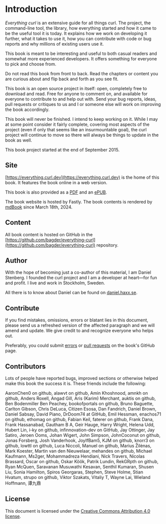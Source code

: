 # Introduction

*Everything curl* is an extensive guide for all things curl. The project, the
command-line tool, the library, how everything started and how it came to be
the useful tool it is today. It explains how we work on developing it further,
what it takes to use it, how you can contribute with code or bug reports and
why millions of existing users use it.

This book is meant to be interesting and useful to both casual readers and
somewhat more experienced developers. It offers something for everyone to pick
and choose from. 

Do not read this book from front to back. Read the chapters or content you are
curious about and flip back and forth as you see fit.

This book is an open source project in itself: open, completely free to
download and read. Free for anyone to comment on, and available for everyone
to contribute to and help out with. Send your bug reports, ideas, pull
requests or critiques to us and I or someone else will work on improving the
book accordingly.

This book will never be finished. I intend to keep working on it. While I may
at some point consider it fairly complete, covering most aspects of the
project (even if only that seems like an insurmountable goal), the curl
project will continue to move so there will always be things to update in the
book as well.

This book project started at the end of September 2015.

## Site

[https://everything.curl.dev](https://everything.curl.dev) is the home of this
book. It features the book online in a web version.

This book is also provided as a [PDF](https://daniel.haxx.se/everything-curl/everything-curl.pdf) and an [ePUB](https://daniel.haxx.se/everything-curl/everything-curl.epub).

The book website is hosted by Fastly. The book contents is rendered by
[mdBook](https://github.com/rust-lang/mdBook) since March 18th, 2024.

## Content

All book content is hosted on GitHub in the
[https://github.com/bagder/everything-curl](https://github.com/bagder/everything-curl)
repository.

## Author

With the hope of becoming just a co-author of this material, I am Daniel
Stenberg. I founded the curl project and I am a developer at heart—for fun and
profit. I live and work in Stockholm, Sweden.

All there is to know about Daniel can be found on [daniel.haxx.se](https://daniel.haxx.se/).

## Contribute

If you find mistakes, omissions, errors or blatant lies in this document,
please send us a refreshed version of the affected paragraph and we will amend
and update. We give credit to and recognize everyone who helps out.

Preferably, you could submit
[errors](https://github.com/bagder/everything-curl/issues) or [pull
requests](https://github.com/bagder/everything-curl/pulls) on the book's
GitHub page.

## Contributors

Lots of people have reported bugs, improved sections or otherwise helped
make this book the success it is. These friends include the following:

AaronChen0 on github,
alawvt on github,
Amin Khoshnood,
amnkh on github,
Anders Roxell,
Angad Gill,
Aris (Karim) Merchant,
auktis on github,
Ben Bodenmiller
Ben Peachey,
bookofportals on github,
Bruno Baguette,
Carlton Gibson,
Chris DeLuca,
Citizen Esosa,
Dan Fandrich,
Daniel Brown,
Daniel Sabsay,
David Piano,
DrDoom74 at GitHub,
Emil Hessman,
enachos71 on github,
ethomag on github,
Fabian Keil,
faterer on github,
Frank Dana,
Frank Hassanabad,
Gautham B A,
Geir Hauge,
Harry Wright,
Helena Udd,
Hubert Lin,
i-ky on github,
infinnovation-dev on GitHub,
Jay Ottinger,
Jay Satiro,
Jeroen Ooms,
Johan Wigert,
John Simpson,
JohnCoconut on github,
Jonas Forsberg,
Josh Vanderhook,
JoyIfBam5,
KJM on github,
knorr3 on github,
lowttl on github,
Luca Niccoli,
Manuel on github,
Marius Žilėnas,
Mark Koester,
Martin van den Nieuwelaar,
mehandes on github,
Michael Kaufmann,
Ms2ger,
Mohammadreza Hendiani,
Nick Travers,
Nicolas Brassard,
Oscar on github,
Oskar Köök,
Patrik Lundin,
RekGRpth on github,
Ryan McQuen,
Saravanan Musuwathi Kesavan,
Senthil Kumaran,
Shusen Liu,
Sonia Hamilton,
Spiros Georgaras,
Stephen,
Steve Holme,
Stian Hvatum,
strupo on github,
Viktor Szakats,
Vitaliy T,
Wayne Lai,
Wieland Hoffmann,
谭九鼎

## License

This document is licensed under the [Creative Commons Attribution 4.0
license](https://creativecommons.org/licenses/by/4.0/).
